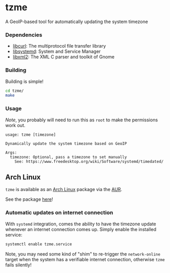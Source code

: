 # tzme
A GeoIP-based tool for automatically updating the system timezone

### Dependencies

* [libcurl](https://curl.haxx.se/libcurl/): The multiprotocol file transfer
    library
* [libsystemd](https://www.freedesktop.org/wiki/Software/systemd/): System and
    Service Manager
* [libxml2](http://xmlsoft.org/): The XML C parser and toolkit of Gnome

### Building

Building is simple!

```bash
cd tzme/
make
```

### Usage

_Note_, you probably will need to run this as `root` to make the permissions
work out.

```
usage: tzme [timezone]

Dynamically update the system timezone based on GeoIP

Args:
  timezone: Optional, pass a timezone to set manually
    See: https://www.freedesktop.org/wiki/Software/systemd/timedated/
```

## Arch Linux

`tzme` is available as an [Arch Linux](https://www.archlinux.org/) package
via the [AUR](https://aur.archlinux.org/).

See the package [here](https://aur.archlinux.org/packages/tzme-git/)!

### Automatic updates on internet connection

With `systemd` integration, comes the ability to have the timezone update
whenever an internet connection comes up. Simply enable the installed service:

```bash
systemctl enable tzme.service
```

Note, you may need some kind of "shim" to re-trigger the `network-online`
target when the system has a verifiable internet connection, otherwise `tzme`
fails silently!
